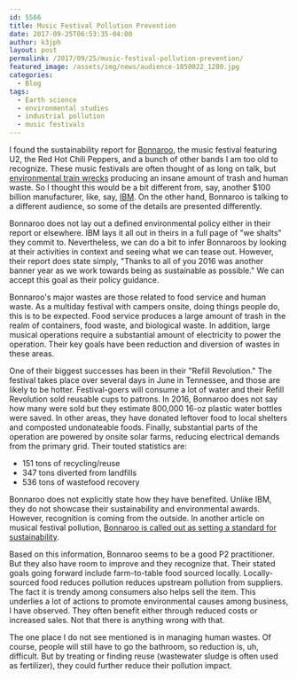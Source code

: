 ```yaml
---
id: 5566
title: Music Festival Pollution Prevention
date: 2017-09-25T06:53:35-04:00
author: k3jph
layout: post
permalink: /2017/09/25/music-festival-pollution-prevention/
featured_image: /assets/img/news/audience-1850022_1280.jpg
categories:
  - Blog
tags:
  - Earth science
  - environmental studies
  - industrial pollution
  - music festivals
---
```

I found the sustainability report for [Bonnaroo](http://www.bonnaroo.com),
the music festival featuring U2, the Red Hot Chili Peppers, and a
bunch of other bands I am too old to recognize.  These music festivals
are often thought of as long on talk, but [environmental train
wrecks](http://www.laweekly.com/music/trashed-music-festivals-are-environmental-disasters-2614424)
producing an insane amount of trash and human waste.  So I thought
this would be a bit different from, say, another $100 billion
manufacturer, like, say,
[IBM](https://www.ibm.com/ibm/environment/annual/).  On the other
hand, Bonnaroo is talking to a different audience, so some of the
details are presented differently.

Bonnaroo does not lay out a defined environmental policy either in
their report or elsewhere.  IBM lays it all out in theirs in a full
page of "we shalts" they commit to.  Nevertheless, we can do a bit
to infer Bonnaroos by looking at their activities in context and
seeing what we can tease out.  However, their report does state
simply, "Thanks to all of you 2016 was another banner year as we
work towards being as sustainable as possible."  We can accept this
goal as their policy guidance.

Bonnaroo's major wastes are those related to food service and human
waste.  As a multiday festival with campers onsite, doing things
people do, this is to be expected.  Food service produces a large
amount of trash in the realm of containers, food waste, and biological
waste.  In addition, large musical operations require a substantial
amount of electricity to power the operation.  Their key goals have
been reduction and diversion of wastes in these areas.

One of their biggest successes has been in their "Refill Revolution."
The festival takes place over several days in June in Tennessee,
and those are likely to be hotter.  Festival-goers will consume a
lot of water and their Refill Revolution sold reusable cups to
patrons.  In 2016, Bonnaroo does not say how many were sold but
they estimate 800,000 16-oz plastic water bottles were saved.  In
other areas, they have donated leftover food to local shelters and
composted undonateable foods.  Finally, substantial parts of the
operation are powered by onsite solar farms, reducing electrical
demands from the primary grid.  Their touted statistics are:

* 151 tons of recycling/reuse
* 347 tons diverted from landfills
* 536 tons of wastefood recovery

Bonnaroo does not explicitly state how they have benefited.  Unlike
IBM, they do not showcase their sustainability and environmental
awards.  However, recognition is coming from the outside.  In another
article on musical festival pollution, [Bonnaroo is called out as
setting a standard for
sustainability](http://www.greenphillyblog.com/lifestyle/sustainable-travels/bonnaroo-sets-standard-for-green-music-festivals/).

Based on this information, Bonnaroo seems to be a good P2 practitioner.
But they also have room to improve and they recognize that.  Their
stated goals going forward include farm-to-table food sourced
locally.  Locally-sourced food reduces pollution reduces upstream
pollution from suppliers.  The fact it is trendy among consumers
also helps sell the item.  This underlies a lot of actions to promote
environmental causes among business, I have observed.  They often
benefit either through reduced costs or increased sales.  Not that
there is anything wrong with that.

The one place I do not see mentioned is in managing human wastes.
Of course, people will still have to go the bathroom, so reduction
is, uh, difficult.  But by treating or finding reuse (wastewater
sludge is often used as fertilizer), they could further reduce their
pollution impact.

